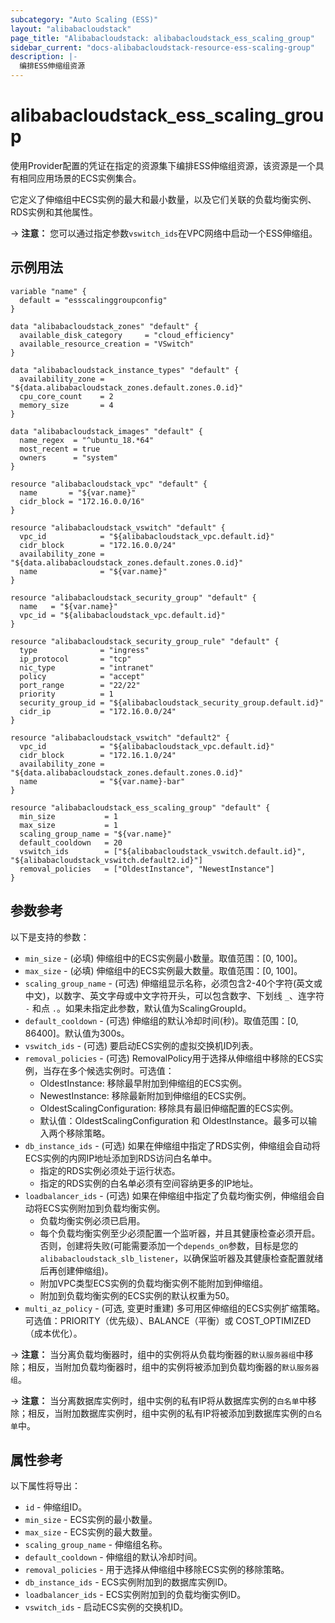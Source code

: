 ```yaml
---
subcategory: "Auto Scaling (ESS)"
layout: "alibabacloudstack"
page_title: "Alibabacloudstack: alibabacloudstack_ess_scaling_group"
sidebar_current: "docs-alibabacloudstack-resource-ess-scaling-group"
description: |-
  编排ESS伸缩组资源
---
```


# alibabacloudstack_ess_scaling_group

使用Provider配置的凭证在指定的资源集下编排ESS伸缩组资源，该资源是一个具有相同应用场景的ECS实例集合。

它定义了伸缩组中ECS实例的最大和最小数量，以及它们关联的负载均衡实例、RDS实例和其他属性。

-> **注意：** 您可以通过指定参数`vswitch_ids`在VPC网络中启动一个ESS伸缩组。

## 示例用法

```
variable "name" {
  default = "essscalinggroupconfig"
}

data "alibabacloudstack_zones" "default" {
  available_disk_category     = "cloud_efficiency"
  available_resource_creation = "VSwitch"
}

data "alibabacloudstack_instance_types" "default" {
  availability_zone = "${data.alibabacloudstack_zones.default.zones.0.id}"
  cpu_core_count    = 2
  memory_size       = 4
}

data "alibabacloudstack_images" "default" {
  name_regex  = "^ubuntu_18.*64"
  most_recent = true
  owners      = "system"
}

resource "alibabacloudstack_vpc" "default" {
  name       = "${var.name}"
  cidr_block = "172.16.0.0/16"
}

resource "alibabacloudstack_vswitch" "default" {
  vpc_id            = "${alibabacloudstack_vpc.default.id}"
  cidr_block        = "172.16.0.0/24"
  availability_zone = "${data.alibabacloudstack_zones.default.zones.0.id}"
  name              = "${var.name}"
}

resource "alibabacloudstack_security_group" "default" {
  name   = "${var.name}"
  vpc_id = "${alibabacloudstack_vpc.default.id}"
}

resource "alibabacloudstack_security_group_rule" "default" {
  type              = "ingress"
  ip_protocol       = "tcp"
  nic_type          = "intranet"
  policy            = "accept"
  port_range        = "22/22"
  priority          = 1
  security_group_id = "${alibabacloudstack_security_group.default.id}"
  cidr_ip           = "172.16.0.0/24"
}

resource "alibabacloudstack_vswitch" "default2" {
  vpc_id            = "${alibabacloudstack_vpc.default.id}"
  cidr_block        = "172.16.1.0/24"
  availability_zone = "${data.alibabacloudstack_zones.default.zones.0.id}"
  name              = "${var.name}-bar"
}

resource "alibabacloudstack_ess_scaling_group" "default" {
  min_size           = 1
  max_size           = 1
  scaling_group_name = "${var.name}"
  default_cooldown   = 20
  vswitch_ids        = ["${alibabacloudstack_vswitch.default.id}", "${alibabacloudstack_vswitch.default2.id}"]
  removal_policies   = ["OldestInstance", "NewestInstance"]
}
```

## 参数参考

以下是支持的参数：

* `min_size` - (必填) 伸缩组中的ECS实例最小数量。取值范围：[0, 100]。
* `max_size` - (必填) 伸缩组中的ECS实例最大数量。取值范围：[0, 100]。
* `scaling_group_name` - (可选) 伸缩组显示名称，必须包含2-40个字符(英文或中文)，以数字、英文字母或中文字符开头，可以包含数字、下划线 `_`、连字符 `-` 和点 `.`。如果未指定此参数，默认值为ScalingGroupId。
* `default_cooldown` - (可选) 伸缩组的默认冷却时间(秒)。取值范围：[0, 86400]。默认值为300s。
* `vswitch_ids` - (可选) 要启动ECS实例的虚拟交换机ID列表。
* `removal_policies` - (可选) RemovalPolicy用于选择从伸缩组中移除的ECS实例，当存在多个候选实例时。可选值：
    - OldestInstance: 移除最早附加到伸缩组的ECS实例。
    - NewestInstance: 移除最新附加到伸缩组的ECS实例。
    - OldestScalingConfiguration: 移除具有最旧伸缩配置的ECS实例。
    - 默认值：OldestScalingConfiguration 和 OldestInstance。最多可以输入两个移除策略。
* `db_instance_ids` - (可选) 如果在伸缩组中指定了RDS实例，伸缩组会自动将ECS实例的内网IP地址添加到RDS访问白名单中。
    - 指定的RDS实例必须处于运行状态。
    - 指定的RDS实例的白名单必须有空间容纳更多的IP地址。
* `loadbalancer_ids` - (可选) 如果在伸缩组中指定了负载均衡实例，伸缩组会自动将ECS实例附加到负载均衡实例。
    - 负载均衡实例必须已启用。
    - 每个负载均衡实例至少必须配置一个监听器，并且其健康检查必须开启。否则，创建将失败(可能需要添加一个`depends_on`参数，目标是您的`alibabacloudstack_slb_listener`，以确保监听器及其健康检查配置就绪后再创建伸缩组)。
    - 附加VPC类型ECS实例的负载均衡实例不能附加到伸缩组。
    - 附加到负载均衡实例的ECS实例的默认权重为50。
* `multi_az_policy` - (可选, 变更时重建) 多可用区伸缩组的ECS实例扩缩策略。可选值：PRIORITY（优先级）、BALANCE（平衡）或 COST_OPTIMIZED（成本优化）。

-> **注意：** 当分离负载均衡器时，组中的实例将从负载均衡器的`默认服务器组`中移除；相反，当附加负载均衡器时，组中的实例将被添加到负载均衡器的`默认服务器组`。

-> **注意：** 当分离数据库实例时，组中实例的私有IP将从数据库实例的`白名单`中移除；相反，当附加数据库实例时，组中实例的私有IP将被添加到数据库实例的`白名单`中。


## 属性参考

以下属性将导出：

* `id` - 伸缩组ID。
* `min_size` - ECS实例的最小数量。
* `max_size` - ECS实例的最大数量。
* `scaling_group_name` - 伸缩组名称。
* `default_cooldown` - 伸缩组的默认冷却时间。
* `removal_policies` - 用于选择从伸缩组中移除ECS实例的移除策略。
* `db_instance_ids` - ECS实例附加到的数据库实例ID。
* `loadbalancer_ids` - ECS实例附加到的负载均衡实例ID。
* `vswitch_ids` - 启动ECS实例的交换机ID。